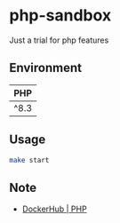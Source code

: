 # php-sandbox
Just a trial for php features

## Environment
|PHP|
|---|
|^8.3|

## Usage

```sh
make start
```

## Note
- [DockerHub | PHP](https://hub.docker.com/_/php/tags?page=1)
